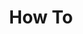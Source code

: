 ---
# Accomplishments widget.
widget: "howto"  # See https://sourcethemes.com/academic/docs/page-builder/
headless: true  # This file represents a page section.
active: true  # Activate this widget? true/false
weight: 2  # Order that this section will appear.
title: "How To"
subtitle: ""

# Date format
#   Refer to https://sourcethemes.com/academic/docs/customization/#date-format
date_format: "Jan 2006"

# Accomplishments.
#   Add/remove as many `[[item]]` blocks below as you like.
#   `title`, `organization` and `date_start` are the required parameters.
#   Leave other parameters empty if not required.
#   Begin/end multi-line descriptions with 3 quotes `"""`.
item: 
smallItem: 
 - title: "Managing Docker Containers with OpenShift and Kubernetes"
   summary: "keyholesoftware.com"
   linkText: ""
   linkUrl: "https://keyholesoftware.com/2017/12/06/managing-docker-containers-with-openshift-and-kubernetes/" 
   openNewWindow: 
   image: "https://res.cloudinary.com/agile-seo/image/fetch/w_62,dpr_1.0,d_blank_am8gzx.png/https%3A%2F%2Flogo.clearbit.com%2Fkeyholesoftware.com%3Fsize%3D250"
 - title: "Building an OpenStack IaaS Environment and Creating a vanilla Kubernetes Environment using Magnum"
   summary: "keithtenzer.com"
   linkText: ""
   linkUrl: "https://keithtenzer.com/2018/12/20/its-a-paas-vanilla-kubernetes-vs-openshift-on-openstack-lab-setup-guide/" 
   openNewWindow: 
   image: "https://res.cloudinary.com/agile-seo/image/fetch/w_62,dpr_1.0,d_blank_am8gzx.png/https%3A%2F%2Flogo.clearbit.com%2Fkeithtenzer.com%3Fsize%3D250"
---